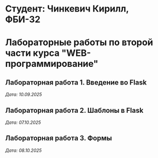 # Студент: Чинкевич Кирилл, ФБИ-32

# Лабораторные работы по второй части курса "WEB-программирование"

## Лабораторная работа 1. Введение во Flask

*Дата: 10.09.2025*

## Лабораторная работа 2. Шаблоны в Flask

*Дата: 07.10.2025*

## Лабораторная работа 3. Формы

*Дата: 08.10.2025*